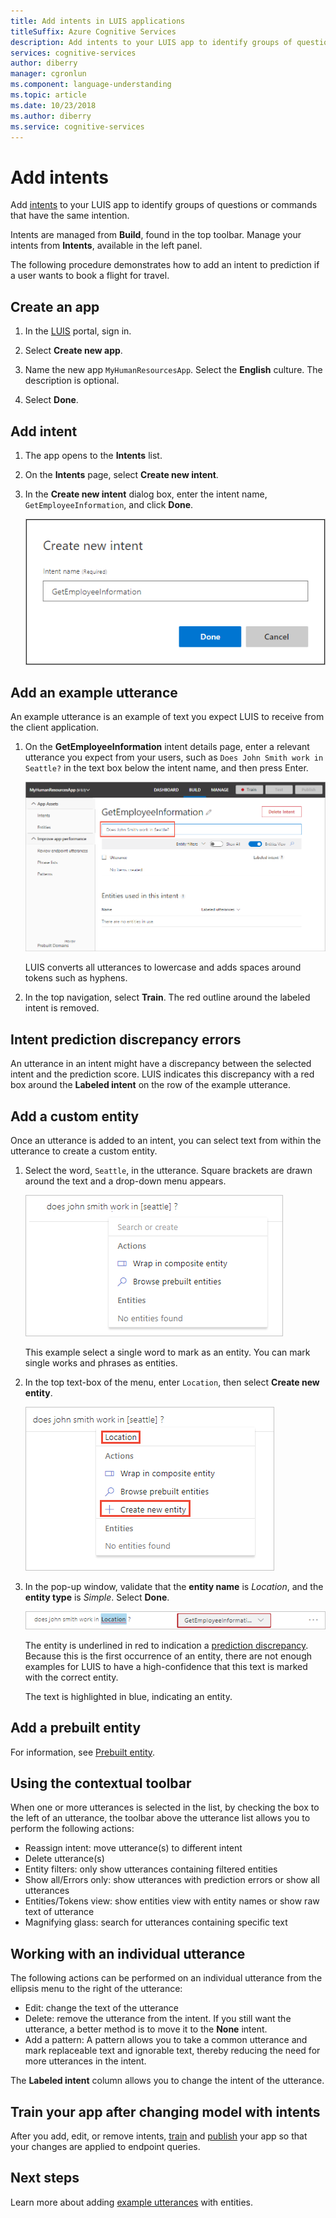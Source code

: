 ```yaml
---
title: Add intents in LUIS applications
titleSuffix: Azure Cognitive Services
description: Add intents to your LUIS app to identify groups of questions or commands that have the same intentions. 
services: cognitive-services
author: diberry
manager: cgronlun
ms.component: language-understanding
ms.topic: article
ms.date: 10/23/2018
ms.author: diberry
ms.service: cognitive-services
---
```


# Add intents 

Add [intents](luis-concept-intent.md) to your LUIS app to identify groups of questions or commands that have the same intention. 

Intents are managed from **Build**, found in the top toolbar. Manage your intents from **Intents**, available in the left panel. 

The following procedure demonstrates how to add an intent to prediction if a user wants to book a flight for travel.

## Create an app

1. In the [LUIS](https://www.luis.ai) portal, sign in.

1. Select **Create new app**. 

1. Name the new app `MyHumanResourcesApp`. Select the **English** culture. The description is optional. 

1. Select **Done**. 

## Add intent

1. The app opens to the **Intents** list.

1. On the **Intents** page, select **Create new intent**.

1. In the **Create new intent** dialog box, enter the intent name, `GetEmployeeInformation`, and click **Done**.

    ![Add Intent](./media/luis-how-to-add-intents/Addintent-dialogbox.png)

## Add an example utterance

An example utterance is an example of text you expect LUIS to receive from the client application. 

1. On the **GetEmployeeInformation** intent details page, enter a relevant utterance you expect from your users, such as `Does John Smith work in Seattle?` in the text box below the intent name, and then press Enter.
 
    ![Screenshot of Intents details page, with utterance highlighted](./media/luis-how-to-add-intents/add-new-utterance-to-intent.png) 

    LUIS converts all utterances to lowercase and adds spaces around tokens such as hyphens.

1. In the top navigation, select **Train**. The red outline around the labeled intent is removed.

## Intent prediction discrepancy errors 

An utterance in an intent might have a discrepancy between the selected intent and the prediction score. LUIS indicates this discrepancy with a red box around the **Labeled intent** on the row of the example utterance. 

## Add a custom entity

Once an utterance is added to an intent, you can select text from within the utterance to create a custom entity. 

1. Select the word, `Seattle`, in the utterance. Square brackets are drawn around the text and a drop-down menu appears. 

    ![Screenshot of Intents details page, creating custom entity](./media/luis-how-to-add-intents/create-custom-entity.png) 

    This example select a single word to mark as an entity. You can mark single works and phrases as entities.

1. In the top text-box of the menu, enter `Location`, then select **Create new entity**. 

    ![Screenshot of Intents details page, creating custom entity name](./media/luis-how-to-add-intents/create-custom-entity-name.png) 

1. In the pop-up window, validate that the **entity name** is _Location_, and the **entity type** is _Simple_. Select **Done**.

    ![Screenshot of Intents details page, custom entity name highlighted in blue](./media/luis-how-to-add-intents/create-custom-entity-name-blue-highlight.png) 

    The entity is underlined in red to indication a [prediction discrepancy](luis-how-to-add-example-utterances.md#entity-status-predictions). Because this is the first occurrence of an entity, there are not enough examples for LUIS to have a high-confidence that this text is marked with the correct entity.

    The text is highlighted in blue, indicating an entity.  

## Add a prebuilt entity

For information, see [Prebuilt entity](luis-how-to-add-entities.md#add-prebuilt-entity).

## Using the contextual toolbar

When one or more utterances is selected in the list, by checking the box to the left of an utterance, the toolbar above the utterance list allows you to perform the following actions:

* Reassign intent: move utterance(s) to different intent
* Delete utterance(s)
* Entity filters: only show utterances containing filtered entities
* Show all/Errors only: show utterances with prediction errors or show all utterances
* Entities/Tokens view: show entities view with entity names or show raw text of utterance
* Magnifying glass: search for utterances containing specific text

## Working with an individual utterance

The following actions can be performed on an individual utterance from the ellipsis menu to the right of the utterance:

* Edit: change the text of the utterance
* Delete: remove the utterance from the intent. If you still want the utterance, a better method is to move it to the **None** intent. 
* Add a pattern: A pattern allows you to take a common utterance and mark replaceable text and ignorable text, thereby reducing the need for more utterances in the intent. 

The **Labeled intent** column allows you to change the intent of the utterance.

## Train your app after changing model with intents

After you add, edit, or remove intents, [train](luis-how-to-train.md) and [publish](luis-how-to-publish-app.md) your app so that your changes are applied to endpoint queries. 

## Next steps

Learn more about adding [example utterances](luis-how-to-add-example-utterances.md) with entities. 
